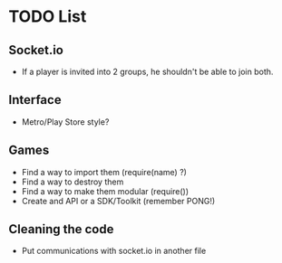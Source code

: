 TODO List
=========

Socket.io
---------

- If a player is invited into 2 groups, he shouldn't be able to join both.

Interface
---------

- Metro/Play Store style?

Games
-----

- Find a way to import them (require(name) ?)
- Find a way to destroy them
- Find a way to make them modular (require())
- Create and API or a SDK/Toolkit (remember PONG!)

Cleaning the code
-----------------

- Put communications with socket.io in another file
